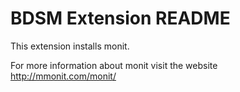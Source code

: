 # BDSM Extension README

This extension installs monit.

For more information about monit visit the website http://mmonit.com/monit/

